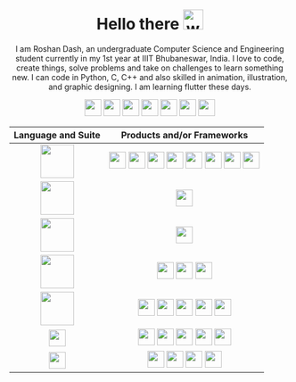 <h1 align="center">
  Hello there
  <img alt="wave" src="https://emojis.slackmojis.com/emojis/images/1613285697/12806/meow_attention.png?1613285697" width="36">
</h1>
<p align="center">I am Roshan Dash, an undergraduate Computer Science and Engineering student currently in my 1st year at IIIT Bhubaneswar, India. I love to code, create things, solve problems and take on challenges to learn something new. I can code in Python, C, C++ and also skilled in animation, illustration, and graphic designing. I am learning flutter these days.</p>

<p align="center">
<a href="https://roshandash.ml"><img src = "https://badges.pufler.dev/visits/roshan1337d/roshan1337d" height = 30px></a>
<a href="https://twitter.com/roshan1337d"><img src = "https://img.shields.io/badge/Twitter-Page?style=flat&logo=twitter&logoColor=white&color=1CA2F1" height = 30px></a>
<a href="https://www.linkedin.com/in/roshandash/"><img src = "https://img.shields.io/badge/LinkedIn-Page?style=flat&logo=linkedin&logoColor=white&color=0E76A8" height = 30px></a>
<a href="https://discordapp.com/users/415490428721168384"><img src = "https://img.shields.io/badge/Discord-Page?style=flat&logo=discord&logoColor=white&color=4169E1" height = 30px></a>
<a href="https://www.instagram.com/roshan1337d/"><img src = "https://img.shields.io/badge/Instagram-Page?style=flat&logo=instagram&logoColor=white&color=DD2A7B" height = 30px></a>
<a href="https://www.hackerrank.com/roshan1337d"><img src = "https://img.shields.io/badge/HackerRank-Page?style=flat&logo=hackerrank&logoColor=white&color=1ba94c" height = 30px></a>
<a href="https://drive.google.com/file/d/1nZUHANOhim878ovl4iNR7oD-S-s0XCOa/view"><img src = "https://img.shields.io/badge/Resume-Page?style=flat&color=0E76A8" height = 30px></a>

<!--
![](https://activity-graph.herokuapp.com/graph?username=roshan1337d&theme=xcode&hide_border=false&area=true&custom_title=Github%20Contribution%20Graph)
-->

| Language and Suite | Products and/or Frameworks |
| :---: | :---: |
| <img src = "https://img.icons8.com/color/60/000000/python--v1.png" height = 60px> | <img src = "https://img.shields.io/badge/Flask-Page?style=flat&logo=flask&logoColor=white&color=008bb9" height = 30px> <img src = "https://img.shields.io/badge/FastAPI-Page?style=flat&logo=fastapi&logoColor=white&color=009385" height = 30px> <img src = "https://img.shields.io/badge/Pillow-Page?style=flat&logo=python&logoColor=white&color=3571a3" height = 30px> <img src = "https://img.shields.io/badge/Discord API-Page?style=flat&logo=discord&logoColor=white&color=4169E1" height = 30px> <img src = "https://img.shields.io/badge/PyMongo-Page?style=flat&logo=mongodb&logoColor=white&color=4db33d" height = 30px> <img src = "https://img.shields.io/badge/Requests-Page?style=flat&color=a1438c" height = 30px> <img src = "https://img.shields.io/badge/Beautiful Soup-Page?style=flat&color=d17107" height = 30px> <img src = "https://img.shields.io/badge/Async Programming-Page?style=flat&color=633096" height = 30px>|
| <img src = "https://img.icons8.com/color/60/000000/c-programming.png" height = 60px> | <img src = "https://img.shields.io/badge/Standard Libraries-Page?style=flat&color=633096" height = 30px> |
| <img src = "https://img.icons8.com/color/60/000000/c-plus-plus-logo.png" height = 60px> | <img src = "https://img.shields.io/badge/Standard Libraries-Page?style=flat&color=633096" height = 30px> |
| <img src="https://img.icons8.com/color-glass/60/000000/database.png" height=60px> | <img src = "https://img.shields.io/badge/MySQL-Page?style=flat&logo=mysql&logoColor=white&color=0f80cc" height = 30px> <img src = "https://img.shields.io/badge/SQLite-Page?style=flat&logo=sqlite&logoColor=white&color=0f80cc" height = 30px> <img src = "https://img.shields.io/badge/MongoDB-Page?style=flat&logo=mongodb&logoColor=white&color=4db33d" height = 30px> |
| <img src="https://img.icons8.com/color/60/000000/adobe-creative-cloud--v1.png" height=60px> | <img src = "https://img.shields.io/badge/Photoshop-Page?style=flat&logo=adobephotoshop&logoColor=white&color=125f7e" height = 30px> <img src = "https://img.shields.io/badge/Illustrator-Page?style=flat&logo=adobeillustrator&logoColor=white&color=d17107" height = 30px> <img src = "https://img.shields.io/badge/Premiere-Page?style=flat&logo=adobepremierepro&logoColor=white&color=875197" height = 30px> <img src = "https://img.shields.io/badge/Aftereffects-Page?style=flat&logo=adobeaftereffects&logoColor=white&color=633096" height = 30px> <img src = "https://img.shields.io/badge/Audition-Page?style=flat&logo=adobeaudition&logoColor=white&color=0a584d" height = 30px>|
| <img src = "https://img.shields.io/badge/Web & App-Page?style=flat&color=008bb9" height = 30px> | <img src = "https://img.shields.io/badge/Flutter-Page?style=flat&logo=flutter&logoColor=white&color=139cda" height = 30px> <img src = "https://img.shields.io/badge/Dart-Page?style=flat&logo=dart&logoColor=white&color=139cda" height = 30px> <img src = "https://img.shields.io/badge/HTML-Page?style=flat&logo=html5&logoColor=white&color=e44d26" height = 30px> <img src = "https://img.shields.io/badge/CSS-Page?style=flat&logo=css3&logoColor=white&color=264de4" height = 30px> <img src = "https://img.shields.io/badge/Bootstrap-Page?style=flat&logo=bootstrap&logoColor=white&color=563d7c" height = 30px> |
| <img src = "https://img.shields.io/badge/Others-Page?style=flat&color=008bb9" height = 30px> |<img src = "https://img.shields.io/badge/Github-Page?style=flat&logo=github&logoColor=white&color=8d028d" height = 30px> <img src = "https://img.shields.io/badge/VSCode-Page?style=flat&logo=visualstudiocode&logoColor=white&color=008bb9" height = 30px> <img src = "https://img.shields.io/badge/Replit-Page?style=flat&logo=replit&logoColor=white&color=56676e" height = 30px> <img src = "https://img.shields.io/badge/Heroku-Page?style=flat&logo=heroku&logoColor=white&color=6762a6" height = 30px> |
